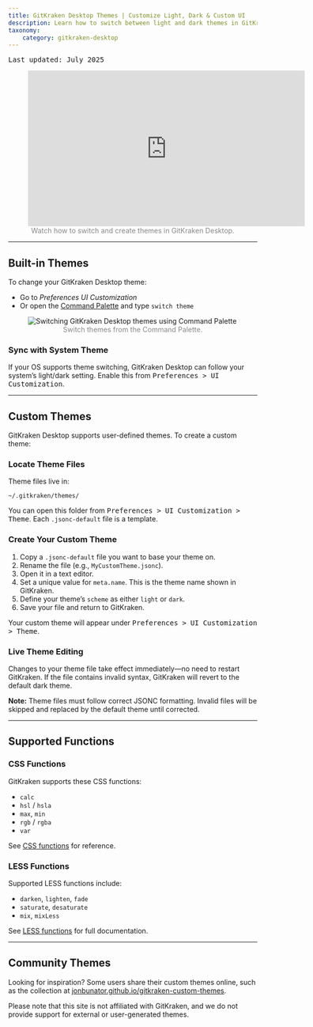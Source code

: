 ```yaml
---
title: GitKraken Desktop Themes | Customize Light, Dark & Custom UI
description: Learn how to switch between light and dark themes in GitKraken Desktop, sync with your system theme, and create custom themes using JSONC files.
taxonomy:
    category: gitkraken-desktop
---
```

<kbd>Last updated: July 2025</kbd>

<figure>
  <div class='embed-container embed-container--16-9'>
    <iframe width="560" height="315" src="https://www.youtube.com/embed/_TMprlLc740?ecver=1" frameborder="0" allowfullscreen></iframe>
  </div>
  <figcaption style="text-align:center; color:#888">Watch how to switch and create themes in GitKraken Desktop.</figcaption>
</figure>

***

## Built-in Themes

To change your GitKraken Desktop theme:
- Go to <i class="fas fa-cog"></i> <em class='context-menu'>Preferences <i class='fa fa-caret-right'></i> UI Customization</em>
- Or open the <i class="fa fa-magic" style="transform: rotate(225deg)"></i> [Command Palette](/start-here/command-palette/) and type `switch theme`

<figure>
  <img src="/wp-content/uploads/theme-switch.gif" class="help-center-img img-bordered" alt="Switching GitKraken Desktop themes using Command Palette">
  <figcaption style="text-align:center; color:#888">Switch themes from the Command Palette.</figcaption>
</figure>

### Sync with System Theme

If your OS supports theme switching, GitKraken Desktop can follow your system’s light/dark setting. Enable this from <kbd>Preferences > UI Customization</kbd>.

***

## Custom Themes

GitKraken Desktop supports user-defined themes. To create a custom theme:

### Locate Theme Files

Theme files live in:
```
~/.gitkraken/themes/
```
You can open this folder from <kbd>Preferences > UI Customization > Theme</kbd>. Each `.jsonc-default` file is a template.

### Create Your Custom Theme

1. Copy a `.jsonc-default` file you want to base your theme on.
2. Rename the file (e.g., `MyCustomTheme.jsonc`).
3. Open it in a text editor.
4. Set a unique value for `meta.name`. This is the theme name shown in GitKraken.
5. Define your theme’s `scheme` as either `light` or `dark`.
6. Save your file and return to GitKraken.

Your custom theme will appear under <kbd>Preferences > UI Customization > Theme</kbd>.

### Live Theme Editing

Changes to your theme file take effect immediately—no need to restart GitKraken. If the file contains invalid syntax, GitKraken will revert to the default dark theme.

<div class='callout callout--basic'>
  <p><strong>Note:</strong> Theme files must follow correct JSONC formatting. Invalid files will be skipped and replaced by the default theme until corrected.</p>
</div>

***

## Supported Functions

### CSS Functions
GitKraken supports these CSS functions:
- `calc`
- `hsl` / `hsla`
- `max`, `min`
- `rgb` / `rgba`
- `var`

See [CSS functions](https://www.w3schools.com/cssref/css_functions.asp) for reference.

### LESS Functions
Supported LESS functions include:
- `darken`, `lighten`, `fade`
- `saturate`, `desaturate`
- `mix`, `mixLess`

See [LESS functions](https://lesscss.org/functions) for full documentation.

***

## Community Themes 

Looking for inspiration? Some users share their custom themes online, such as the collection at [jonbunator.github.io/gitkraken-custom-themes](https://jonbunator.github.io/gitkraken-custom-themes). 

Please note that this site is not affiliated with GitKraken, and we do not provide support for external or user-generated themes.
